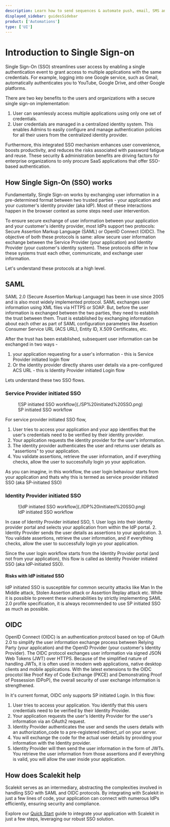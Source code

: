 ```yaml
---
description: Learn how to send sequences & automate push, email, SMS and other product notifications based on rules. Using code or Courier's visual designer.
displayed_sidebar: guidesSidebar
product: ['Automations']
type: ['UI']
---
```


# Introduction to Single Sign-on

Single Sign-On (SSO) streamlines user access by enabling a single authentication event to grant access to multiple applications with the same credentials. For example, logging into one Google service, such as Gmail, automatically authenticates you to YouTube, Google Drive, and other Google platforms.

There are two key benefits to the users and organizations with a secure single sign-on implementation:

1. User can seamlessly access multiple applications using only one set of credentials.
2. User credentials are managed in a centralized identity system. This enables Admins to easily configure and manage authentication policies for all their users from the centralized identity provider.

Furthermore, this integrated SSO mechanism enhances user convenience, boosts productivity, and reduces the risks associated with password fatigue and reuse. These security & administration benefits are driving factors for enterprise organizations to only procure SaaS applications that offer SSO-based authentication.

## How Single Sign-On (SSO) works

Fundamentally, Single Sign-on works by exchanging user information in a pre-determined format between two trusted parties - your application and your customer's identity provider (aka IdP). Most of these interactions happen in the browser context as some steps need user intervention.

<!-- <Single Sign-on Image>
<Application <==> Identity Provider> -->

To ensure secure exchange of user information between your application and your customer's identity provider, most IdPs support two protocols: Secure Assertion Markup Language (SAML) or OpenID Connect (OIDC). The objective of both these protocols is same: allow secure user information exchange between the Service Provider (your application) and Identity Provider (your customer's identity system). These protocols differ in how these systems trust each other, communicate, and exchange user information.

Let's understand these protocols at a high level.

## SAML

SAML 2.0 (Secure Assertion Markup Language) has been in use since 2005 and is also most widely implemented protocol. SAML exchanges user information using XML files via HTTPS or SOAP. But, before the user information is exchanged between the two parties, they need to establish the trust between them. Trust is established by exchanging information about each other as part of SAML configuration parameters like Assetion Consumer Service URL (ACS URL), Entity ID, X.509 Certificates, etc.

After the trust has been established, subsequent user information can be exchanged in two ways -

1. your application requesting for a user's information - this is Service Provider initiated login flow
2. Or the identity provider directly shares user details via a pre-configured ACS URL - this is Identity Provider initiated Login flow

Lets understand these two SSO flows.

### Service Provider initiated SSO

<figure>![SP initiated SSO workflow](./SP%20initiated%20SSO.png)
<figcaption>SP initiated SSO workflow</figcaption></figure>

For service provider initiated SSO flow,

1. User tries to access your application and your app identifies that the user's credentials need to be verified by their identity provider.
2. Your application requests the identity provider for the user's information.
3. The identity provider authenticates the user and returns user details as "assertions" to your application.
4. You validate assertions, retrieve the user information, and if everything checks, allow the user to successfully login yo your application.

As you can imagine, in this workflow, the user login behaviour starts from your application and thats why this is termed as service provider initiated SSO (aka SP-initiated SSO)

### Identity Provider initiated SSO

<figure>![IdP initiated SSO workflow](./IDP%20initiated%20SSO.png)
<figcaption>IdP initiated SSO workflow</figcaption></figure>
In case of Identity Provider initiated SSO,
1. User logs into their identity provider portal and selects your application from within the IdP portal.
2. Identity Provider sends the user details as assertions to your application.
3. You validate assertions, retrieve the user information, and if everything checks, allow the user to successfully login yo your application.

Since the user login workflow starts from the Identity Provider portal (and not from your application), this flow is called as Identity Provider initiated SSO (aka IdP-initiated SSO).

#### Risks with IdP initiated SSO

IdP initiated SSO is susceptible for common security attacks like Man In the Middle attack, Stolen Assertion attack or Assertion Replay attack etc. While it is possible to prevent these vulnerabilities by strictly implementing SAML 2.0 profile specification, it is always recommended to use SP initiated SSO as much as possible.

## OIDC

OpenID Connect (OIDC) is an authentication protocol based on top of OAuth 2.0 to simplify the user information exchange process between Relying Party (your application) and the OpenID Provider (your customer's Identity Provider). The OIDC protocol exchanges user information via signed JSON Web Tokens (JWT) over HTTPS. Because of the simplified nature of handling JWTs, it is often used in modern web applications, native desktop clients and mobile applications. With the latest extensions to the OIDC procotol like Proof Key of Code Exchange (PKCE) and Demonstrating Proof of Possession (DPoP), the overall security of user exchange information is strengthened.

In it's current format, OIDC only supports SP initiated Login. In this flow:

1. User tries to access your application. You identify that this users credentials need to be verified by their Identity Provider.
2. Your application requests the user's Identity Provider for the user's information via an OAuth2 request.
3. Identity Provider authenticates the user and sends the users details with an authorization_code to a pre-registered redirect_url on your server.
4. You will exchange the code for the actual user details by providing your information with the Identity provider.
5. Identity Provider will then send the user information in the form of JWTs. You retrieve the user information from those assertions and if everything is valid, you will allow the user inside your application.

## How does Scalekit help

Scalekit serves as an intermediary, abstracting the complexities involved in handling SSO with SAML and OIDC protocols. By integrating with Scalekit in just a few lines of code, your application can connect with numerous IdPs efficiently, ensuring security and compliance.

Explore our [Quick Start](/docs/single-sign-on/quickstart-sso.md) guide to integrate your application with Scalekit in just a few steps, leveraging our robust SSO solution.
